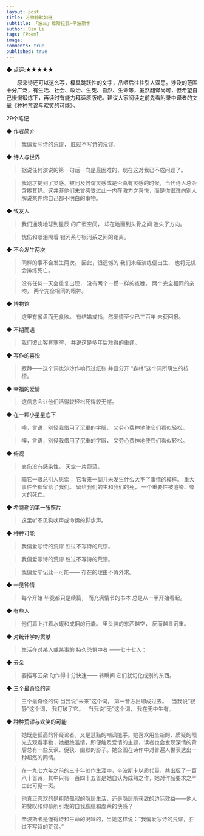 ```yaml
---
layout: post
title: 万物静默如谜
subtitle: 「波兰」维斯拉瓦·辛波斯卡
author: Bin Li
tags: [Poem]
image: 
comments: true
published: true
---
```



◆ 点评:★★★★★

　　原来诗还可以这么写，极具跳跃性的文字，品咂后往往引人深思。涉及的范围十分广泛，有生活、社会、政治、生死、自然、生命等，虽然翻译尚可，但希望自己慢慢锻炼下，再读时有能力拜读原版吧。建议大家阅读之前先看附录中译者的文章《种种荒谬与欢笑的可能》。


29个笔记


◆ 作者简介

> 我偏爱写诗的荒谬，
胜过不写诗的荒谬。


◆ 诗人与世界

> 据说任何演说的第一句话一向是最困难的，现在这对我已不成问题了。

> 我刚才提到了灵感。被问及何谓灵感或是否真有灵感的时候，当代诗人总会含糊其辞。这并非他们未曾感受过此一内在激力之喜悦，而是你很难向别人解说某件你自己都不明白的事物。


◆ 致友人

> 我们通晓地球到星辰
的广袤空间，
却在地面到头骨之间
迷失了方向。

> 忧伤和眼泪隔着
银河系与银河系之间的距离。


◆ 不会发生两次

> 同样的事不会发生两次。
因此，很遗憾的
我们未经演练便出生，
也将无机会排练死亡。

> 没有任何一天会重复出现，
没有两个一模一样的夜晚，
两个完全相同的亲吻，
两个完全相同的眼神。


◆ 博物馆

> 这里有餐盘而无食欲。
有结婚戒指，然爱情至少已三百年
未获回报。


◆ 不期而遇

> 我们彼此客套寒暄，
并说这是多年后难得的重逢。


◆ 写作的喜悦

> 寂静——这个词也沙沙作响行过纸张
并且分开
“森林”这个词所萌生的枝桠。


◆ 幸福的爱情

> 这信念会让他们活得较轻松死得较无憾。


◆ 在一颗小星星底下

> 噢，言语，别怪我借用了沉重的字眼，
又劳心费神地使它们看似轻松。

> 噢，言语，别怪我借用了沉重的字眼，
又劳心费神地使它们看似轻松。


◆ 俯视

> 哀伤没有感染性。
天空一片蔚蓝。

> 瞄它一眼总引人思索：
它看来一副并未发生什么大不了事情的模样。
重大事件全都留给了我们。
留给我们的生和我们的死，
一个重要性被渲染、夸大的死亡。


◆ 希特勒的第一张照片

> 这里听不见狗吠声或命运的脚步声。


◆ 种种可能

> 我偏爱写诗的荒谬
胜过不写诗的荒谬。

> 我偏爱写诗的荒谬
胜过不写诗的荒谬。

> 我偏爱牢记此一可能——
存在的理由不假外求。


◆ 一见钟情

> 每个开始
毕竟都只是续篇，
而充满情节的书本
总是从一半开始看起。


◆ 有些人

> 他们肩上扛着水罐和成捆的行囊。
里头装的东西越空，
反而越显沉重。


◆ 对统计学的贡献

> 生活在对某人或某事的
持久恐惧中者
——七十七人：


◆ 云朵

> 要描写云朵
动作得十分快速——
转瞬间
它们就幻化成别的东西。


◆ 三个最奇怪的词

> 三个最奇怪的词
当我说“未来”这个词，
第一音方出即成过去。
 
当我说“寂静”这个词，
我打破了它。
 
当我说“无”这个词，
我在无中生有。


◆ 种种荒谬与欢笑的可能

> 她既是孤高的怀疑论者，又是慧黠的嘲讽能手。她喜欢用全新的、质疑的眼光去观看事物；她拒绝滥情，即便触及爱情的主题，读者也会发现深情的背后总有一些反讽、促狭、幽默的影子。她企图在诗作中对普遍人世表达出一种超然的同情。

> 在一九七六年之前的三十年创作生涯中，辛波斯卡以质代量，共出版了一百八十首诗，其中只有一百四十五首是她自认为成熟之作，她对作品要求之严由此可见一斑。

> 他真正喜欢的是粗陋孤寂的隐居生活，还是隐居所获致的边际效益——他人的赞叹和仰慕所引发的自我膨胀和虚荣的快感？

> 辛波斯卡是懂得诗和生命的况味的，当她这样说：“我偏爱写诗的荒谬，胜过不写诗的荒谬。”



